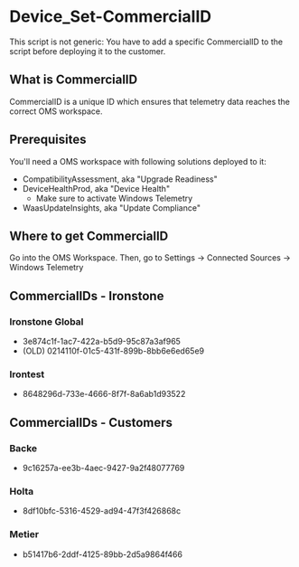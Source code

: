 # Device_Set-CommercialID
This script is not generic: You have to add a specific CommercialID to the script before deploying it to the customer.
## What is CommercialID
CommercialID is a unique ID which ensures that telemetry data reaches the correct OMS workspace.
## Prerequisites
You'll need a OMS workspace with following solutions deployed to it:
* CompatibilityAssessment, aka "Upgrade Readiness"
* DeviceHealthProd, aka "Device Health"
  * Make sure to activate Windows Telemetry
* WaasUpdateInsights, aka "Update Compliance"

## Where to get CommercialID
Go into the OMS Workspace. Then, go to Settings -> Connected Sources -> Windows Telemetry


## CommercialIDs - Ironstone
### Ironstone Global
* 3e874c1f-1ac7-422a-b5d9-95c87a3af965
* (OLD) 0214110f-01c5-431f-899b-8bb6e6ed65e9

### Irontest
* 8648296d-733e-4666-8f7f-8a6ab1d93522

## CommercialIDs - Customers
### Backe
* 9c16257a-ee3b-4aec-9427-9a2f48077769

### Holta
* 8df10bfc-5316-4529-ad94-47f3f426868c

### Metier
* b51417b6-2ddf-4125-89bb-2d5a9864f466
